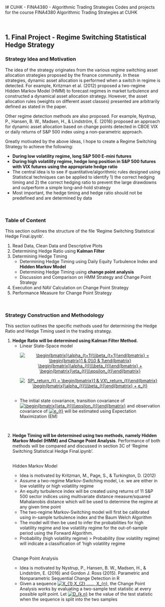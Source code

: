 l# CUHK - FINA4380 - Algorithmic Trading Strategies
Codes and projects for the course FINA4380 Algorithmic Trading Strategies at CUHK

<br/>

## 1. Final Project - Regime Switching Statistical Hedge Strategy
### Strategy Idea and Motivation
The idea of the strategy originates from the various regime switching asset allocation strategies proposed by the finance community. In these strategies, dynamic asset allocation is performed when a switch in regime is detected. For example, Kritzman et al. (2012) proposed a two-regime Hidden Markov Model (HMM) to forecast regimes in market turbulence and constructed a dynamical asset allocation strategy. However, the asset allocation rules (weights on different asset classes) presented are arbitrarily defined as stated in the paper. 

Other regime detection methods are also proposed. For example, Nystrup, P., Hansen, B. W., Madsen, H., & Lindström, E. (2016) proposed an approach for dynamic asset allocation based on change points detected in CBOE VIX or daily returns of S&P 500 index using a non-parametric approach.

Greatly motivated by the above ideas, I hope to create a Regime Switching Strategy to achieve the following:
-	__During low volatility regime, long S&P 500 E-mini futures__
-	__During high volatility regime, hedge long position in S&P 500 futures with VIX futures using the appropriate hedge ratio__
-	The central idea is to see if quantitative/algorithmic rules designed using Statistical techniques can be applied to identify 1) the correct hedging timing and 2) the correct hedging ratio to prevent the large drawdowns and outperform a simple long-and-hold strategy
-	Most important, the hedge timing and hedge ratio should not be predefined and are determined by data

<br/>

### Table of Content
This section outlines the structure of the file ‘Regime Switching Statistical Hedge Final.ipynb’.
1.	Read Data, Clean Data and Descriptive Plots
2.	Determining Hedge Ratio using __Kalman Filter__
3.	Determining Hedge Timing
    - Determining Hedge Timing using Daily Equity Turbulence Index and __Hidden Markov Model__
    - Determining Hedge Timing using __change point analysis__
    - Discussion and Comparison on HMM Strategy and Change Point Strategy
4.	Execution and NAV Calculation on Change Point Strategy
5.	Performance Measure for Change Point Strategy

<br/>

### Strategy Construction and Methodology
This section outlines the specific methods used for determining the Hedge Ratio and Hedge Timing used in the trading strategy.
1. __Hedge Ratio will be determined using Kalman Filter Method.__
    - Linear State-Space model <br/> 
            <p align="center"> <a href="https://www.codecogs.com/eqnedit.php?latex=\begin{bmatrix}\alpha_{t&plus;1}\\\beta_{t&plus;1}\end{bmatrix}&space;=&space;\begin{bmatrix}1&space;&&space;0\\0&space;&&space;1\end{bmatrix}&space;\begin{bmatrix}\alpha_{t}\\\beta_{t}\end{bmatrix}&space;&plus;&space;\begin{bmatrix}\eta_{t}\\\epsilon_{t}\end{bmatrix}" target="_blank"><img src="https://latex.codecogs.com/svg.latex?\begin{bmatrix}\alpha_{t&plus;1}\\\beta_{t&plus;1}\end{bmatrix}&space;=&space;\begin{bmatrix}1&space;&&space;0\\0&space;&&space;1\end{bmatrix}&space;\begin{bmatrix}\alpha_{t}\\\beta_{t}\end{bmatrix}&space;&plus;&space;\begin{bmatrix}\eta_{t}\\\epsilon_{t}\end{bmatrix}" title="\begin{bmatrix}\alpha_{t+1}\\\beta_{t+1}\end{bmatrix} = \begin{bmatrix}1 & 0\\0 & 1\end{bmatrix} \begin{bmatrix}\alpha_{t}\\\beta_{t}\end{bmatrix} + \begin{bmatrix}\eta_{t}\\\epsilon_{t}\end{bmatrix}" /></a> </p>
            <p align="center"> <a href="https://www.codecogs.com/eqnedit.php?latex=SP\_return_{t}&space;=&space;\begin{bmatrix}1&space;&&space;VX\_return_{t}\end{bmatrix}&space;\begin{bmatrix}\alpha_{t}\\\beta_{t}\end{bmatrix}&space;&plus;&space;e_{t}" target="_blank"><img src="https://latex.codecogs.com/svg.latex?SP\_return_{t}&space;=&space;\begin{bmatrix}1&space;&&space;VX\_return_{t}\end{bmatrix}&space;\begin{bmatrix}\alpha_{t}\\\beta_{t}\end{bmatrix}&space;&plus;&space;e_{t}" title="SP\_return_{t} = \begin{bmatrix}1 & VX\_return_{t}\end{bmatrix} \begin{bmatrix}\alpha_{t}\\\beta_{t}\end{bmatrix} + e_{t}" /></a> </p> <br/>
    - The initial state covariance, transition covariance of <a href="https://www.codecogs.com/eqnedit.php?latex=\begin{bmatrix}\eta_{t}\\\epsilon_{t}\end{bmatrix}" target="_blank"><img src="https://latex.codecogs.com/svg.latex?\begin{bmatrix}\eta_{t}\\\epsilon_{t}\end{bmatrix}" title="\begin{bmatrix}\eta_{t}\\\epsilon_{t}\end{bmatrix}" /></a>  and observation covariance of  <a href="https://www.codecogs.com/eqnedit.php?latex=e_{t}" target="_blank"><img src="https://latex.codecogs.com/svg.latex?e_{t}" title="e_{t}" /></a>  will be estimated using Expectation Maximization (EM) 
<br/>
    
2. __Hedge Timing will be determined using two methods, namely Hidden Markov Model (HMM) and Change Point Analysis__. Performance of both methods will be compared and discussed in section 3C of ‘Regime Switching Statistical Hedge Final.ipynb’. <br/> <br/>
    
    Hidden Markov Model 
    - Idea is motivated by Kritzman, M., Page, S., & Turkington, D. (2012)
    - Assume a two-regime Markov-Switching model, i.e. we are either in low volatility or high volatility regime
    - An equity turbulence index will be created using returns of 11 S&P 500 sector indices using multivariate distance measure/squared Mahalanobis distance which will be used to determine the regime at any given time point 
    - The two-regime Markov-Switching model will first be calibrated using in-sample turbulence index and the Baum Welch Algorithm
    - The model will then be used to infer the probabilities for high volatility regime and low volatility regime for the out-of-sample period using the Forward Algorithm.
    - Probability (high volatility regime) > Probability (low volatility regime) will indicate a classification of ‘high volatility regime <br/> <br/>
    
    Change Point Analysis
    - Idea is motivated by Nystrup, P., Hansen, B. W., Madsen, H., & Lindström, E. (2016) and Gordon J. Ross (2015). Parametric and Nonparametric Sequential Change Detection in R
    - Given a sequence <a href="https://www.codecogs.com/eqnedit.php?latex=X_{1},X_{2},......,&space;X_{n}" target="_blank"><img src="https://latex.codecogs.com/svg.latex?X_{1},X_{2},......,&space;X_{n}" title="X_{1},X_{2},......, X_{n}" /></a>, the Change Point Analysis works by evaluating a two-sample test statistic at every possible split point. Let <a href="https://www.codecogs.com/eqnedit.php?latex=D_{k,n}" target="_blank"><img src="https://latex.codecogs.com/svg.latex?D_{k,n}" title="D_{k,n}" /></a> be the value of the test statistic when the sequence is split into the two samples 
   
